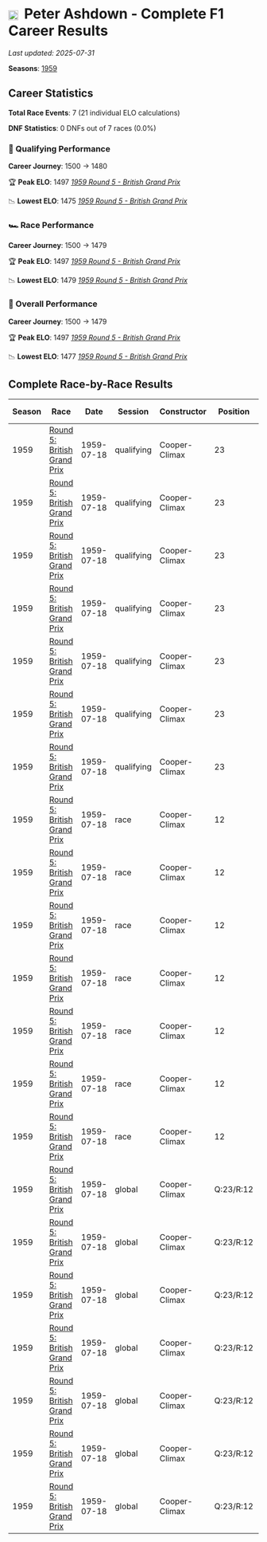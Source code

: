 # <img src="https://upload.wikimedia.org/wikipedia/commons/thumb/8/83/Flag_of_the_United_Kingdom_%283-5%29.svg/512px-Flag_of_the_United_Kingdom_%283-5%29.svg.png?20250726143817" alt="United Kingdom" width="20" height="auto" style="vertical-align: middle; margin-right: 5px;" onerror="this.outerHTML='🇬🇧'; this.style.marginRight='5px';"/> Peter Ashdown - Complete F1 Career Results

*Last updated: 2025-07-31*

**Seasons**: [1959](../seasons/1959-season-report)

## Career Statistics

**Total Race Events**: 7 (21 individual ELO calculations)

**DNF Statistics**: 0 DNFs out of 7 races (0.0%)

### 🏁 Qualifying Performance
**Career Journey**: 1500 → 1480

🏆 **Peak ELO**: 1497
   *[1959 Round 5 - British Grand Prix](../seasons/1959-season-report#round-5-british-grand-prix)*

📉 **Lowest ELO**: 1475
   *[1959 Round 5 - British Grand Prix](../seasons/1959-season-report#round-5-british-grand-prix)*

### 🏎️ Race Performance
**Career Journey**: 1500 → 1479

🏆 **Peak ELO**: 1497
   *[1959 Round 5 - British Grand Prix](../seasons/1959-season-report#round-5-british-grand-prix)*

📉 **Lowest ELO**: 1479
   *[1959 Round 5 - British Grand Prix](../seasons/1959-season-report#round-5-british-grand-prix)*

### 🌟 Overall Performance
**Career Journey**: 1500 → 1479

🏆 **Peak ELO**: 1497
   *[1959 Round 5 - British Grand Prix](../seasons/1959-season-report#round-5-british-grand-prix)*

📉 **Lowest ELO**: 1477
   *[1959 Round 5 - British Grand Prix](../seasons/1959-season-report#round-5-british-grand-prix)*


## Complete Race-by-Race Results

| Season | Race | Date | Session | Constructor | Position | Starting ELO | ELO Change | Final ELO | Teammate |
|--------|------|------|---------|-------------|----------|--------------|------------|-----------|----------|
| 1959 | [Round 5: British Grand Prix](../seasons/1959-season-report#round-5-british-grand-prix) | 1959-07-18 | qualifying | Cooper-Climax | 23 | 1500 | -3 | 1497 | [<img src="https://upload.wikimedia.org/wikipedia/commons/8/88/Flag_of_Australia_%28converted%29.svg" alt="Australia" width="20" height="auto" style="vertical-align: middle; margin-right: 5px;" onerror="this.outerHTML='🇦🇺'; this.style.marginRight='5px';"/> Jack Brabham](jack-brabham) |
| 1959 | [Round 5: British Grand Prix](../seasons/1959-season-report#round-5-british-grand-prix) | 1959-07-18 | qualifying | Cooper-Climax | 23 | 1497 | -5 | 1492 | [<img src="https://upload.wikimedia.org/wikipedia/commons/3/3e/Flag_of_New_Zealand.svg" alt="New Zealand" width="20" height="auto" style="vertical-align: middle; margin-right: 5px;" onerror="this.outerHTML='🇳🇿'; this.style.marginRight='5px';"/> Bruce McLaren](bruce-mclaren) |
| 1959 | [Round 5: British Grand Prix](../seasons/1959-season-report#round-5-british-grand-prix) | 1959-07-18 | qualifying | Cooper-Climax | 23 | 1492 | -4 | 1488 | [<img src="https://upload.wikimedia.org/wikipedia/commons/c/c3/Flag_of_France.svg" alt="France" width="20" height="auto" style="vertical-align: middle; margin-right: 5px;" onerror="this.outerHTML='🇫🇷'; this.style.marginRight='5px';"/> Maurice Trintignant](maurice-trintignant) |
| 1959 | [Round 5: British Grand Prix](../seasons/1959-season-report#round-5-british-grand-prix) | 1959-07-18 | qualifying | Cooper-Climax | 23 | 1488 | -3 | 1485 | [<img src="https://upload.wikimedia.org/wikipedia/commons/a/a4/Flag_of_the_United_States.svg" alt="United States" width="20" height="auto" style="vertical-align: middle; margin-right: 5px;" onerror="this.outerHTML='🇺🇸'; this.style.marginRight='5px';"/> Masten Gregory](masten-gregory) |
| 1959 | [Round 5: British Grand Prix](../seasons/1959-season-report#round-5-british-grand-prix) | 1959-07-18 | qualifying | Cooper-Climax | 23 | 1485 | -5 | 1481 | [<img src="https://upload.wikimedia.org/wikipedia/commons/thumb/8/83/Flag_of_the_United_Kingdom_%283-5%29.svg/512px-Flag_of_the_United_Kingdom_%283-5%29.svg.png?20250726143817" alt="United Kingdom" width="20" height="auto" style="vertical-align: middle; margin-right: 5px;" onerror="this.outerHTML='🇬🇧'; this.style.marginRight='5px';"/> Henry Taylor](henry-taylor) |
| 1959 | [Round 5: British Grand Prix](../seasons/1959-season-report#round-5-british-grand-prix) | 1959-07-18 | qualifying | Cooper-Climax | 23 | 1481 | -5 | 1475 | [<img src="https://upload.wikimedia.org/wikipedia/commons/thumb/8/83/Flag_of_the_United_Kingdom_%283-5%29.svg/512px-Flag_of_the_United_Kingdom_%283-5%29.svg.png?20250726143817" alt="United Kingdom" width="20" height="auto" style="vertical-align: middle; margin-right: 5px;" onerror="this.outerHTML='🇬🇧'; this.style.marginRight='5px';"/> Jack Fairman](jack-fairman) |
| 1959 | [Round 5: British Grand Prix](../seasons/1959-season-report#round-5-british-grand-prix) | 1959-07-18 | qualifying | Cooper-Climax | 23 | 1475 | +5 | 1480 | [<img src="https://upload.wikimedia.org/wikipedia/commons/thumb/8/83/Flag_of_the_United_Kingdom_%283-5%29.svg/512px-Flag_of_the_United_Kingdom_%283-5%29.svg.png?20250726143817" alt="United Kingdom" width="20" height="auto" style="vertical-align: middle; margin-right: 5px;" onerror="this.outerHTML='🇬🇧'; this.style.marginRight='5px';"/> Mike Taylor](mike-taylor) |
| 1959 | [Round 5: British Grand Prix](../seasons/1959-season-report#round-5-british-grand-prix) | 1959-07-18 | race | Cooper-Climax | 12 | 1500 | -3 | 1497 | [<img src="https://upload.wikimedia.org/wikipedia/commons/8/88/Flag_of_Australia_%28converted%29.svg" alt="Australia" width="20" height="auto" style="vertical-align: middle; margin-right: 5px;" onerror="this.outerHTML='🇦🇺'; this.style.marginRight='5px';"/> Jack Brabham](jack-brabham) |
| 1959 | [Round 5: British Grand Prix](../seasons/1959-season-report#round-5-british-grand-prix) | 1959-07-18 | race | Cooper-Climax | 12 | 1497 | -5 | 1492 | [<img src="https://upload.wikimedia.org/wikipedia/commons/3/3e/Flag_of_New_Zealand.svg" alt="New Zealand" width="20" height="auto" style="vertical-align: middle; margin-right: 5px;" onerror="this.outerHTML='🇳🇿'; this.style.marginRight='5px';"/> Bruce McLaren](bruce-mclaren) |
| 1959 | [Round 5: British Grand Prix](../seasons/1959-season-report#round-5-british-grand-prix) | 1959-07-18 | race | Cooper-Climax | 12 | 1492 | -5 | 1487 | [<img src="https://upload.wikimedia.org/wikipedia/commons/c/c3/Flag_of_France.svg" alt="France" width="20" height="auto" style="vertical-align: middle; margin-right: 5px;" onerror="this.outerHTML='🇫🇷'; this.style.marginRight='5px';"/> Maurice Trintignant](maurice-trintignant) |
| 1959 | [Round 5: British Grand Prix](../seasons/1959-season-report#round-5-british-grand-prix) | 1959-07-18 | race | Cooper-Climax | 12 | 1487 | -4 | 1483 | [<img src="https://upload.wikimedia.org/wikipedia/commons/a/a4/Flag_of_the_United_States.svg" alt="United States" width="20" height="auto" style="vertical-align: middle; margin-right: 5px;" onerror="this.outerHTML='🇺🇸'; this.style.marginRight='5px';"/> Masten Gregory](masten-gregory) |
| 1959 | [Round 5: British Grand Prix](../seasons/1959-season-report#round-5-british-grand-prix) | 1959-07-18 | race | Cooper-Climax | 12 | 1483 | -5 | 1479 | [<img src="https://upload.wikimedia.org/wikipedia/commons/thumb/8/83/Flag_of_the_United_Kingdom_%283-5%29.svg/512px-Flag_of_the_United_Kingdom_%283-5%29.svg.png?20250726143817" alt="United Kingdom" width="20" height="auto" style="vertical-align: middle; margin-right: 5px;" onerror="this.outerHTML='🇬🇧'; this.style.marginRight='5px';"/> Henry Taylor](henry-taylor) |
| 1959 | [Round 5: British Grand Prix](../seasons/1959-season-report#round-5-british-grand-prix) | 1959-07-18 | race | Cooper-Climax | 12 | 1479 | N/A | 1479 | [<img src="https://upload.wikimedia.org/wikipedia/commons/thumb/8/83/Flag_of_the_United_Kingdom_%283-5%29.svg/512px-Flag_of_the_United_Kingdom_%283-5%29.svg.png?20250726143817" alt="United Kingdom" width="20" height="auto" style="vertical-align: middle; margin-right: 5px;" onerror="this.outerHTML='🇬🇧'; this.style.marginRight='5px';"/> Jack Fairman](jack-fairman) |
| 1959 | [Round 5: British Grand Prix](../seasons/1959-season-report#round-5-british-grand-prix) | 1959-07-18 | race | Cooper-Climax | 12 | 1479 | N/A | 1479 | [<img src="https://upload.wikimedia.org/wikipedia/commons/thumb/8/83/Flag_of_the_United_Kingdom_%283-5%29.svg/512px-Flag_of_the_United_Kingdom_%283-5%29.svg.png?20250726143817" alt="United Kingdom" width="20" height="auto" style="vertical-align: middle; margin-right: 5px;" onerror="this.outerHTML='🇬🇧'; this.style.marginRight='5px';"/> Mike Taylor](mike-taylor) |
| 1959 | [Round 5: British Grand Prix](../seasons/1959-season-report#round-5-british-grand-prix) | 1959-07-18 | global | Cooper-Climax | Q:23/R:12 | 1500 | -3 | 1497 | [<img src="https://upload.wikimedia.org/wikipedia/commons/8/88/Flag_of_Australia_%28converted%29.svg" alt="Australia" width="20" height="auto" style="vertical-align: middle; margin-right: 5px;" onerror="this.outerHTML='🇦🇺'; this.style.marginRight='5px';"/> Jack Brabham](jack-brabham) |
| 1959 | [Round 5: British Grand Prix](../seasons/1959-season-report#round-5-british-grand-prix) | 1959-07-18 | global | Cooper-Climax | Q:23/R:12 | 1497 | -5 | 1492 | [<img src="https://upload.wikimedia.org/wikipedia/commons/3/3e/Flag_of_New_Zealand.svg" alt="New Zealand" width="20" height="auto" style="vertical-align: middle; margin-right: 5px;" onerror="this.outerHTML='🇳🇿'; this.style.marginRight='5px';"/> Bruce McLaren](bruce-mclaren) |
| 1959 | [Round 5: British Grand Prix](../seasons/1959-season-report#round-5-british-grand-prix) | 1959-07-18 | global | Cooper-Climax | Q:23/R:12 | 1492 | -5 | 1487 | [<img src="https://upload.wikimedia.org/wikipedia/commons/c/c3/Flag_of_France.svg" alt="France" width="20" height="auto" style="vertical-align: middle; margin-right: 5px;" onerror="this.outerHTML='🇫🇷'; this.style.marginRight='5px';"/> Maurice Trintignant](maurice-trintignant) |
| 1959 | [Round 5: British Grand Prix](../seasons/1959-season-report#round-5-british-grand-prix) | 1959-07-18 | global | Cooper-Climax | Q:23/R:12 | 1487 | -4 | 1484 | [<img src="https://upload.wikimedia.org/wikipedia/commons/a/a4/Flag_of_the_United_States.svg" alt="United States" width="20" height="auto" style="vertical-align: middle; margin-right: 5px;" onerror="this.outerHTML='🇺🇸'; this.style.marginRight='5px';"/> Masten Gregory](masten-gregory) |
| 1959 | [Round 5: British Grand Prix](../seasons/1959-season-report#round-5-british-grand-prix) | 1959-07-18 | global | Cooper-Climax | Q:23/R:12 | 1484 | -5 | 1479 | [<img src="https://upload.wikimedia.org/wikipedia/commons/thumb/8/83/Flag_of_the_United_Kingdom_%283-5%29.svg/512px-Flag_of_the_United_Kingdom_%283-5%29.svg.png?20250726143817" alt="United Kingdom" width="20" height="auto" style="vertical-align: middle; margin-right: 5px;" onerror="this.outerHTML='🇬🇧'; this.style.marginRight='5px';"/> Henry Taylor](henry-taylor) |
| 1959 | [Round 5: British Grand Prix](../seasons/1959-season-report#round-5-british-grand-prix) | 1959-07-18 | global | Cooper-Climax | Q:23/R:12 | 1479 | -1 | 1477 | [<img src="https://upload.wikimedia.org/wikipedia/commons/thumb/8/83/Flag_of_the_United_Kingdom_%283-5%29.svg/512px-Flag_of_the_United_Kingdom_%283-5%29.svg.png?20250726143817" alt="United Kingdom" width="20" height="auto" style="vertical-align: middle; margin-right: 5px;" onerror="this.outerHTML='🇬🇧'; this.style.marginRight='5px';"/> Jack Fairman](jack-fairman) |
| 1959 | [Round 5: British Grand Prix](../seasons/1959-season-report#round-5-british-grand-prix) | 1959-07-18 | global | Cooper-Climax | Q:23/R:12 | 1477 | +2 | 1479 | [<img src="https://upload.wikimedia.org/wikipedia/commons/thumb/8/83/Flag_of_the_United_Kingdom_%283-5%29.svg/512px-Flag_of_the_United_Kingdom_%283-5%29.svg.png?20250726143817" alt="United Kingdom" width="20" height="auto" style="vertical-align: middle; margin-right: 5px;" onerror="this.outerHTML='🇬🇧'; this.style.marginRight='5px';"/> Mike Taylor](mike-taylor) |
